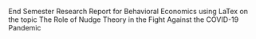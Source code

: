 End Semester Research Report for Behavioral Economics using LaTex on the topic The Role of Nudge Theory in the Fight Against the COVID-19 Pandemic
